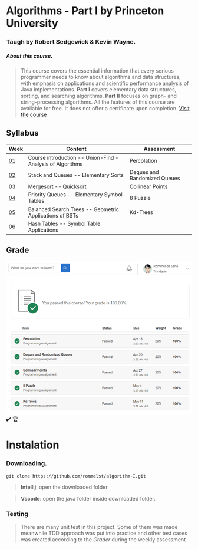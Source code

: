 # Algorithms - Part I by Princeton University 
### Taugh by Robert Sedgewick & Kevin Wayne.
##### About this course.
>This course covers the essential information that every serious programmer needs to know about algorithms and data structures, with emphasis on applications and scientific performance analysis of Java implementations. **Part I** covers elementary data structures, sorting, and searching algorithms. **Part II** focuses on graph- and string-processing algorithms. All the features of this course are available for free. It does not offer a certificate upon completion.
[Visit the course](https://www.coursera.org/learn/algorithms-part1)

## Syllabus
| Week | Content | Assessment |
|--|--|--|
| [01](https://github.com/rommelst/algorithm-I/tree/master/java/Week01) | Course introduction -- Union-Find - Analysis of Algorithms | Percolation |
| [02](https://github.com/rommelst/algorithm-I/tree/master/java/Week02) | Stack and Queues -- Elementary Sorts| Deques and Randomized Queues |
| [03](https://github.com/rommelst/algorithm-I/tree/master/java/Week03) | Mergesort -- Quicksort | Collinear Points |
| [04](https://github.com/rommelst/algorithm-I/tree/master/java/Week04) | Priority Queues -- Elementary Symbol Tables | 8 Puzzle |
| [05](https://github.com/rommelst/algorithm-I/tree/master/java/Week05) | Balanced Search Trees -- Geometric Applications of BSTs | Kd-Trees |
| [06](https://github.com/rommelst/algorithm-I/tree/master/java/Week06) | Hash Tables -- Symbol Table Applications |  |

## Grade
![Partial printscreen from coursera](./java/Image/grade.png)
:heavy_check_mark: :trophy:

# Instalation
### Downloading.
	git clone https://github.com/rommelst/algorithm-I.git

> **Intellij**: open the downloaded folder

> **Vscode**: open the java folder inside downloaded folder.



### Testing
> There are many unit test in this project. Some of them was made meanwhile TDD approach was put into practice and other test cases was created according to the *Grader* during the weekly assessment

